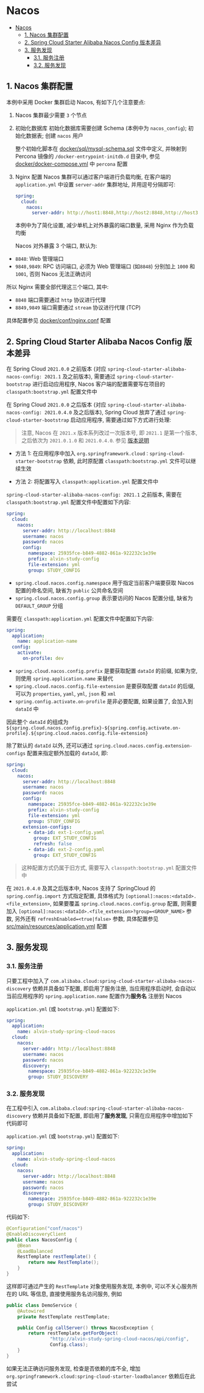 # Nacos

- [Nacos](#nacos)
  - [1. Nacos 集群配置](#1-nacos-集群配置)
  - [2. Spring Cloud Starter Alibaba Nacos Config 版本差异](#2-spring-cloud-starter-alibaba-nacos-config-版本差异)
  - [3. 服务发现](#3-服务发现)
    - [3.1. 服务注册](#31-服务注册)
    - [3.2. 服务发现](#32-服务发现)

## 1. Nacos 集群配置

本例中采用 Docker 集群启动 Nacos, 有如下几个注意要点:

1. Nacos 集群最少需要 `3` 个节点

2. 初始化数据库
   初始化数据库需要创建 Schema (本例中为 `nacos_config`); 初始化数据表; 创建 `nacos` 用户

   整个初始化脚本在 [docker/sql/mysql-schema.sql](docker/sql/mysql-schema.sql) 文件中定义, 并映射到 Percona
   镜像的 `/docker-entrypoint-initdb.d` 目录中, 参见 [docker/docker-compose.yml](docker/docker-compose.yml) 中 `percona`
   配置

3. Nginx 配置
   Nacos 集群可以通过客户端进行负载均衡, 在客户端的 `application.yml` 中设置 `server-addr` 集群地址, 并用逗号分隔即可:

    ```yml
    spring:
      cloud:
        nacos:
          server-addr: http://host1:8848,http://host2:8848,http://host3:8848
    ```

   本例中为了简化设置, 减少单机上对外暴露的端口数量, 采用 Nginx 作为负载均衡

   Nacos 对外暴露 3 个端口, 默认为:

  - `8848`: Web 管理端口
  - `9848,9849`: RPC 访问端口, 必须为 Web 管理端口 (如`8848`) 分别加上 `1000` 和 `1001`, 否则 Nacos 无法正确访问

   所以 Nginx 需要全部代理这三个端口, 其中:

  - `8848` 端口需要通过 `http` 协议进行代理
  - `8849,9849` 端口需要通过 `stream` 协议进行代理 (TCP)

   具体配置参见 [docker/conf/nginx.conf](docker/conf/nginx.conf) 配置

## 2. Spring Cloud Starter Alibaba Nacos Config 版本差异

在 Spring Cloud `2021.0.0` 之前版本 (对应 `spring-cloud-starter-alibaba-nacos-config: 2021.1` 及之前版本),
需要通过 `spring-cloud-starter-bootstrap` 进行启动应用程序, Nacos 客户端的配置需要写在项目的 `classpath:bootstrap.yml`
配置文件中

在 Spring Cloud `2021.0.0` 之后版本 (对应 `spring-cloud-starter-alibaba-nacos-config: 2021.0.4.0` 及之后版本), Spring
Cloud 放弃了通过 `spring-cloud-starter-bootstrap` 启动应用程序, 需要通过如下方式进行处理:

> 注意, Nacos 在 `2021.x` 版本系列改过一次版本号, 即 `2021.1` 是第一个版本, 之后依次为 `2021.0.1.0` 和 `2021.0.4.0`.
> 参见 [版本说明](https://github.com/alibaba/spring-cloud-alibaba/wiki/%E7%89%88%E6%9C%AC%E8%AF%B4%E6%98%8E)

- 方法 1: 在应用程序中加入 `org.springframework.cloud：spring-cloud-starter-bootstrap` 依赖,
  此时原配置 `classpath:bootstrap.yml` 文件可以继续生效

- 方法 2: 将配置写入 `classpath:application.yml` 配置文件中

`spring-cloud-starter-alibaba-nacos-config: 2021.1` 之前版本, 需要在 `classpath:bootstrap.yml` 配置文件中配置如下内容:

```yml
spring:
  cloud:
    nacos:
      server-addr: http://localhost:8848
      username: nacos
      password: nacos
      config:
        namespace: 25935fce-b849-4882-861a-922232c1e39e
        prefix: alvin-study-config
        file-extension: yml
        group: STUDY_CONFIG
```

- `spring.cloud.nacos.config.namespace` 用于指定当前客户端要获取 Nacos 配置的命名空间, 缺省为 `public` 公共命名空间
- `spring.cloud.nacos.config.group` 表示要访问的 Nacos 配置分组, 缺省为 `DEFAULT_GROUP` 分组

需要在 `classpath:application.yml` 配置文件中配置如下内容:

```yml
spring:
  application:
    name: application-name
  config:
    activate:
      on-profile: dev
```

- `spring.cloud.nacos.config.prefix` 是要获取配置 `dataId` 的前缀, 如果为空, 则使用 `spring.application.name` 来替代
- `spring.cloud.nacos.config.file-extension` 是要获取配置 `dataId` 的后缀, 可以为 `properties`, `yaml`, `yml`, `json`
  和 `xml`
- `spring.config.activate.on-profile` 是非必要配置, 如果设置了, 会加入到 `dataId` 中

因此整个 `dataId`
的组成为 `${spring.cloud.nacos.config.prefix}-${spring.config.activate.on-profile}.${spring.cloud.nacos.config.file-extension}`

除了默认的 `dataId` 以外, 还可以通过 `spring.cloud.nacos.config.extension-configs` 配置来指定额外加载的 `dataId`, 即:

```yml
spring:
  cloud:
    nacos:
      server-addr: http://localhost:8848
      username: nacos
      password: nacos
      config:
        namespace: 25935fce-b849-4882-861a-922232c1e39e
        prefix: alvin-study-config
        file-extension: yml
        group: STUDY_CONFIG
      extension-configs:
        - data-id: ext-1-config.yaml
          group: EXT_STUDY_CONFIG
          refresh: false
        - data-id: ext-2-config.yaml
          group: EXT_STUDY_CONFIG
```

> 这种配置方式仍属于旧方式, 需要写入 `classpath:bootstrap.yml` 配置文件中

在 `2021.0.4.0` 及其之后版本中, Nacos 支持了 SpringCloud 的 `spring.config.import` 方式指定配置,
具体格式为 `[optional]:nacos:<dataId>.<file_extension>`, 如果要覆盖 `spring.cloud.nacos.config.group` 配置,
则需要加入 `[optional]:nacos:<dataId>.<file_extension>?group=<GROUP_NAME>` 参数, 另外还有 `refreshEnabled=<true|false>`
参数, 具体配置参见 [src/main/resources/application.yml](src/main/resources/application.yml) 配置

## 3. 服务发现

### 3.1. 服务注册

只要工程中加入了 `com.alibaba.cloud:spring-cloud-starter-alibaba-nacos-discovery` 依赖并具备如下配置, 即启用了服务注册,
当应用程序启动时, 会自动以当前应用程序的 `spring.application.name` 配置作为**服务名** 注册到 Nacos

`application.yml` (或 `bootstrap.yml`) 配置如下:

```yml
spring:
  application:
    name: alvin-study-spring-cloud-nacos
  cloud:
    nacos:
      server-addr: http://localhost:8848
      username: nacos
      password: nacos
      discovery:
        namespace: 25935fce-b849-4882-861a-922232c1e39e
        group: STUDY_DISCOVERY
```

### 3.2. 服务发现

在工程中引入 `com.alibaba.cloud:spring-cloud-starter-alibaba-nacos-discovery` 依赖并具备如下配置, 即启用了**服务发现**,
只需在应用程序中增加如下代码即可

`application.yml` (或 `bootstrap.yml`) 配置如下:

```yml
spring:
  application:
    name: alvin-study-spring-cloud-nacos
  cloud:
    nacos:
      server-addr: http://localhost:8848
      username: nacos
      password: nacos
      discovery:
        namespace: 25935fce-b849-4882-861a-922232c1e39e
        group: STUDY_DISCOVERY
```

代码如下:

```java
@Configuration("conf/nacos")
@EnableDiscoveryClient
public class NacosConfig {
    @Bean
    @LoadBalanced
    RestTemplate restTemplate() {
        return new RestTemplate();
    }
}
```

这样即可通过产生的 `RestTemplate` 对象使用服务发现, 本例中, 可以不关心服务所在的 URL 等信息, 直接使用服务名访问服务, 例如

```java
public class DemoService {
    @Autowired
    private RestTemplate restTemplate;

    public Config callServer() throws NacosException {
        return restTemplate.getForObject(
                "http://alvin-study-spring-cloud-nacos/api/config",
                Config.class);
    }
}
```

如果无法正确访问服务发现, 检查是否依赖的库不全, 增加 `org.springframework.cloud:spring-cloud-starter-loadbalancer`
依赖后在此尝试
